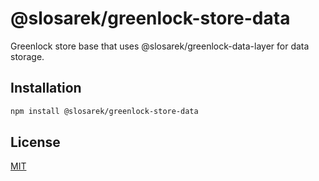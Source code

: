# @slosarek/greenlock-store-data

Greenlock store base that uses @slosarek/greenlock-data-layer for data storage.

## Installation

```bash
npm install @slosarek/greenlock-store-data
```

## License

[MIT](https://choosealicense.com/licenses/mit/)
